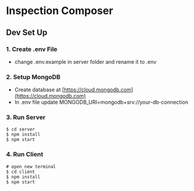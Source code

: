 # Inspection Composer

## Dev Set Up
### 1. Create .env File

- change .env.example in server folder and rename it to .env

### 2. Setup MongoDB

  - Create database at [https://cloud.mongodb.com](https://cloud.mongodb.com)
  - In .env file update MONGODB_URI=mongodb+srv://your-db-connection

### 3. Run Server

```
$ cd server
$ npm install
$ npm start
```

### 4. Run Client

```
# open new terminal
$ cd client
$ npm install
$ npm start
```
